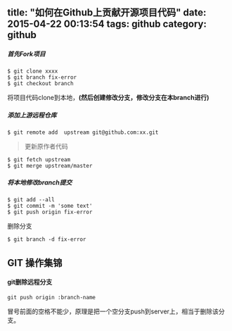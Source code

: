 title: "如何在Github上贡献开源项目代码"
date: 2015-04-22 00:13:54
tags: github
category: github
---

##### 首先Fork项目


	$ git clone xxxx
	$ git branch fix-error
	$ git checkout branch

将项目代码clone到本地，__(然后创建修改分支，修改分支在本branch进行)__


##### 添加上游远程仓库

	$ git remote add  upstream git@github.com:xx.git

> 更新原作者代码

	$ git fetch upstream
	$ git merge upstream/master

##### 将本地修改branch提交

	$ git add --all
	$ git commit -m 'some text'
	$ git push origin fix-error


删除分支

	$ git branch -d fix-error


## GIT 操作集锦

#### git删除远程分支

	git push origin :branch-name

冒号前面的空格不能少，原理是把一个空分支push到server上，相当于删除该分支。